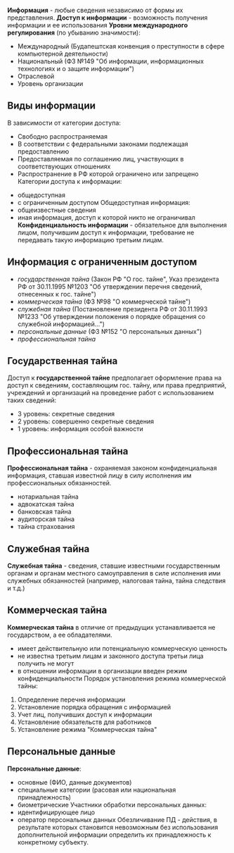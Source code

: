 **Информация** - любые сведения независимо от формы их представления.
**Доступ к информации** - возможность получения информации и ее использования
**Уровни международного регулирования** (по убыванию значимости):
- Международный (Будапештская конвенция о преступности в сфере компьютерной деятельности)
- Национальный (ФЗ №149 "Об информации, информационных технологиях и о защите информации")
- Отраслевой
- Уровень организации
## Виды информации
В зависимости от категории доступа:
* Свободно распространяемая
* В соответствии с федеральными законами подлежащая предоставлению
* Предоставляемая по соглашению лиц, участвующих в соответствующих отношениях
* Распространение в РФ которой ограничено или запрещено
Категории доступа к информации:
- общедоступная
- с ограниченным доступом
Общедоступная информация:
- общеизвестные сведения
- иная информация, доступ к которой никто не ограничивал
**Конфиденциальность информации** - обязательное для выполнения лицом, получившим доступ к информации, требование не передавать такую информацию третьим лицам.
## Информация с ограниченным доступом
- *государственная тайна* (Закон РФ "О гос. тайне", Указ президента РФ от 30.11.1995 №1203 "Об утверждении перечня сведений, отнесенных к гос. тайне")
- *коммерческая тайна* (ФЗ №98 "О коммерческой тайне")
- *служебная тайна* (Постановление президента РФ от 30.11.1993 №1233 "Об утверждении положения о порядке обращения со служебной информацией...")
- *персональные данные* (ФЗ №152 "О персональных данных")
- *профессиональная тайна*
## Государственная тайна
Доступ к **государственной тайне** предполагает оформление права на доступ к сведениям, составляющим гос. тайну, или права предприятий, учреждений и организаций на проведение работ с использованием таких сведений:
- 3 уровень: секретные сведения
- 2 уровень: совершенно секретные сведения
- 1 уровень: информация особой важности
## Профессиональная тайна
**Профессиональная тайна** - охраняемая законом конфиденциальная информация, ставшая известной лицу в силу исполнения им профессиональных обязанностей. 
- нотариальная тайна
- адвокатская тайна
- банковская тайна
- аудиторская тайна
- тайна страхования
## Служебная тайна
**Служебная тайна** - сведения, ставшие известными государственным органам и органам местного самоуправления в силе исполнения ими служебных обязанностей (например, налоговая тайна, тайна следствия и т.д.)
## Коммерческая тайна
**Коммерческая тайна** в отличие от предыдущих устанавливается не государством, а ее обладателями.
- имеет действительную или потенциальную коммерческую ценность
- не известна третьим лицам и законного доступа третьи лица получить не могут
- в отношении информации в организации введен режим конфиденциальности
Порядок установления режима коммерческой тайны:
1. Определение перечня информации
2. Установление порядка обращения с информацией
3. Учет лиц, получивших доступ к информации
4. Установление обязательств для работников
5.  Установление режима "Коммерческая тайна"
## Персональные данные
**Персональные данные**:
- основные (ФИО, данные документов)
- специальные категории (расовая или национальная принадлежность)
- биометрические 
Участники обработки персональных данных:
- идентифицирующее лицо
- оператор персональных данных
Обезличивание ПД - действия, в результате которых становится невозможным без использования дополнительной информации определить их принадлежность к конкретному субъекту.
